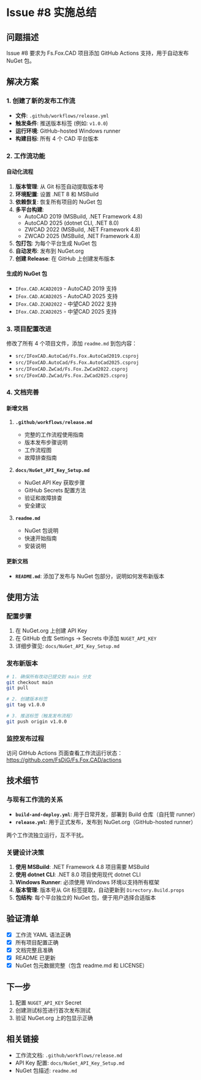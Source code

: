 # Issue #8 实施总结

## 问题描述
Issue #8 要求为 Fs.Fox.CAD 项目添加 GitHub Actions 支持，用于自动发布 NuGet 包。

## 解决方案

### 1. 创建了新的发布工作流
- **文件**: `.github/workflows/release.yml`
- **触发条件**: 推送版本标签 (例如: `v1.0.0`)
- **运行环境**: GitHub-hosted Windows runner
- **构建目标**: 所有 4 个 CAD 平台版本

### 2. 工作流功能

#### 自动化流程
1. **版本管理**: 从 Git 标签自动提取版本号
2. **环境配置**: 设置 .NET 8 和 MSBuild
3. **依赖恢复**: 恢复所有项目的 NuGet 包
4. **多平台构建**:
   - AutoCAD 2019 (MSBuild, .NET Framework 4.8)
   - AutoCAD 2025 (dotnet CLI, .NET 8.0)
   - ZWCAD 2022 (MSBuild, .NET Framework 4.8)
   - ZWCAD 2025 (MSBuild, .NET Framework 4.8)
5. **包打包**: 为每个平台生成 NuGet 包
6. **自动发布**: 发布到 NuGet.org
7. **创建 Release**: 在 GitHub 上创建发布版本

#### 生成的 NuGet 包
- `IFox.CAD.ACAD2019` - AutoCAD 2019 支持
- `IFox.CAD.ACAD2025` - AutoCAD 2025 支持
- `IFox.CAD.ZCAD2022` - 中望CAD 2022 支持
- `IFox.CAD.ZCAD2025` - 中望CAD 2025 支持

### 3. 项目配置改进
修改了所有 4 个项目文件，添加 `readme.md` 到包内容：
- `src/IFoxCAD.AutoCad/Fs.Fox.AutoCad2019.csproj`
- `src/IFoxCAD.AutoCad/Fs.Fox.AutoCad2025.csproj`
- `src/IFoxCAD.ZwCad/Fs.Fox.ZwCad2022.csproj`
- `src/IFoxCAD.ZwCad/Fs.Fox.ZwCad2025.csproj`

### 4. 文档完善

#### 新增文档
1. **`.github/workflows/release.md`**
   - 完整的工作流程使用指南
   - 版本发布步骤说明
   - 工作流程图
   - 故障排查指南

2. **`docs/NuGet_API_Key_Setup.md`**
   - NuGet API Key 获取步骤
   - GitHub Secrets 配置方法
   - 验证和故障排查
   - 安全建议

3. **`readme.md`**
   - NuGet 包说明
   - 快速开始指南
   - 安装说明

#### 更新文档
- **`README.md`**: 添加了发布与 NuGet 包部分，说明如何发布新版本

## 使用方法

### 配置步骤
1. 在 NuGet.org 上创建 API Key
2. 在 GitHub 仓库 Settings → Secrets 中添加 `NUGET_API_KEY`
3. 详细步骤见: `docs/NuGet_API_Key_Setup.md`

### 发布新版本
```bash
# 1. 确保所有改动已提交到 main 分支
git checkout main
git pull

# 2. 创建版本标签
git tag v1.0.0

# 3. 推送标签（触发发布流程）
git push origin v1.0.0
```

### 监控发布过程
访问 GitHub Actions 页面查看工作流运行状态：
https://github.com/FsDiG/Fs.Fox.CAD/actions

## 技术细节

### 与现有工作流的关系
- **`build-and-deploy.yml`**: 用于日常开发，部署到 Build 仓库（自托管 runner）
- **`release.yml`**: 用于正式发布，发布到 NuGet.org（GitHub-hosted runner）

两个工作流独立运行，互不干扰。

### 关键设计决策
1. **使用 MSBuild**: .NET Framework 4.8 项目需要 MSBuild
2. **使用 dotnet CLI**: .NET 8.0 项目使用现代 dotnet CLI
3. **Windows Runner**: 必须使用 Windows 环境以支持所有框架
4. **版本管理**: 版本号从 Git 标签提取，自动更新到 `Directory.Build.props`
5. **包结构**: 每个平台独立的 NuGet 包，便于用户选择合适版本

## 验证清单
- [x] 工作流 YAML 语法正确
- [x] 所有项目配置正确
- [x] 文档完整且准确
- [x] README 已更新
- [x] NuGet 包元数据完整（包含 readme.md 和 LICENSE）

## 下一步
1. 配置 `NUGET_API_KEY` Secret
2. 创建测试标签进行首次发布测试
3. 验证 NuGet.org 上的包显示正确

## 相关链接
- 工作流文档: `.github/workflows/release.md`
- API Key 配置: `docs/NuGet_API_Key_Setup.md`
- NuGet 包描述: `readme.md`

